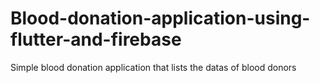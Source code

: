 # Blood-donation-application-using-flutter-and-firebase
Simple blood donation application that lists the datas of blood donors
